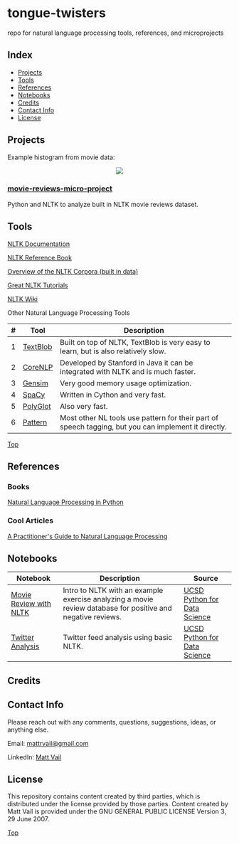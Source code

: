# tongue-twisters
repo for natural language processing tools, references, and microprojects

## Index
* [Projects](#projects)
* [Tools](#tools)
* [References](#references)
* [Notebooks](#Notebooks)
* [Credits](#Credits)
* [Contact Info](#contact-info)
* [License](#License)

## Projects

Example histogram from movie data:
<br/>
<p align="center">
  <img src="https://github.com/polymathnexus5/synthetic-smarts/blob/master/movies/ratings_histogram.png">
</p>

### [movie-reviews-micro-project](https://github.com/polymathnexus5/synthetic-smarts/tree/master/movies)
Python and NLTK to analyze built in NLTK movie reviews dataset.

## Tools

[NLTK Documentation](https://www.nltk.org/)

[NLTK Reference Book](https://www.nltk.org/book/)

[Overview of the NLTK Corpora (built in data)](https://www.nltk.org/book/ch02.html)

[Great NLTK Tutorials](https://pythonprogramming.net/nltk-corpus-corpora-tutorial/)

[NLTK Wiki](https://github.com/nltk/nltk/wiki)

Other Natural Language Processing Tools

| # | Tool | Description |
|---|--------------------------------------------------------------------------------------------------------------|-------------------------------------------------------------------------------------------------------------------------------------------------------------------|
| 1 | [TextBlob](https://textblob.readthedocs.io/en/dev/)| Built on top of NLTK, TextBlob is very easy to learn, but is also relatively slow. |
| 2 | [CoreNLP](https://stanfordnlp.github.io/CoreNLP/)| Developed by Stanford in Java it can be integrated with NLTK and is much faster. |
| 3 | [Gensim](https://github.com/RaRe-Technologies/gensim)| Very good memory usage optimization. |
| 4 | [SpaCy](https://spacy.io/)| Written in Cython and very fast. |
| 5 | [PolyGlot](https://polyglot.readthedocs.io/en/latest/index.html)| Also very fast. |
| 6 | [Pattern](https://www.clips.uantwerpen.be/pages/pattern-en)| Most other NL tools use pattern for their part of speech tagging, but you can implement it directly. |

[Top](#tongue-twisters)

## References

### Books
[Natural Language Processing in Python](https://github.com/polymathnexus5/tongue-twisters/blob/master/References/Natural%20Language%20Processing%20with%20Python.pdf)

### Cool Articles
[A Practitioner's Guide to Natural Language Processing](https://towardsdatascience.com/a-practitioners-guide-to-natural-language-processing-part-i-processing-understanding-text-9f4abfd13e72)

## Notebooks

| Notebook | Description | Source |
|--------------------------------------------------------------------------------------------------------------|-------------------------------------------------------------------------------------------------------------------------------------------------------------------|--------------------------------------------------------------------------------------------------------------|
| [Movie Review with NLTK](https://nbviewer.jupyter.org/github/polymathnexus5/synthetic-smarts/blob/master/notebooks/Natural%20Language%20Processing%20of%20Movie%20Reviews%20using%20nltk%20.ipynb)| Intro to NLTK with an example exercise analyzing a movie review database for positive and negative reviews. | [UCSD Python for Data Science](https://courses.edx.org/courses/course-v1:UCSanDiegoX+DSE200x+1T2018/course/) |
| [Twitter Analysis](https://nbviewer.jupyter.org/github/polymathnexus5/synthetic-smarts/blob/master/notebooks/Twitter%20Analysis.ipynb)| Twitter feed analysis using basic NLTK. | [UCSD Python for Data Science](https://courses.edx.org/courses/course-v1:UCSanDiegoX+DSE200x+1T2018/course/) |

## Credits

## Contact Info
Please reach out with any comments, questions, suggestions, ideas, or anything else.

Email: mattrvail@gmail.com

LinkedIn: [Matt Vail](https://www.linkedin.com/in/mattvail/)

## License
This repository contains content created by third parties, which is distributed under the license provided by those parties. Content created by Matt Vail is provided under the GNU GENERAL PUBLIC LICENSE Version 3, 29 June 2007.

[Top](#tongue-twisters)
